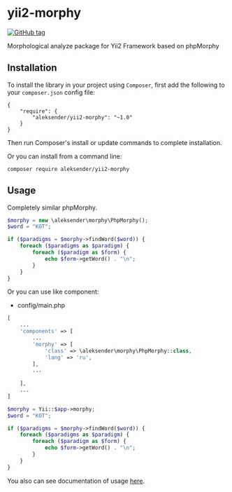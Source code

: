yii2-morphy
============

[![GitHub tag](https://img.shields.io/github/tag/aleksender/yii2-morphy.svg?label=latest)](https://packagist.org/packages/aleksender/yii2-morphy)

Morphological analyze package for Yii2 Framework based on phpMorphy


## Installation

To install the library in your project using `Composer`, first add the following to your `composer.json`
config file:
```
{
    "require": {
        "aleksender/yii2-morphy": "~1.0"
    }
}
```
Then run Composer's install or update commands to complete installation.

Or you can install from a command line:
```
composer require aleksender/yii2-morphy
```

## Usage

Completely similar phpMorphy.

```php
$morphy = new \aleksender\morphy\PhpMorphy();
$word = "КОТ";

if ($paradigms = $morphy->findWord($word)) {
    foreach ($paradigms as $paradigm) {
        foreach ($paradigm as $form) {
            echo $form->getWord() . "\n";
        }
    }
}
```


Or you can use like component:
- config/main.php
```php
[
    ...
    'components' => [
        ...
        'morphy' => [
            'class' => \aleksender\morphy\PhpMorphy::class,
            'lang' => 'ru',
        ],
        ...
        
    ],
    ...
]
```
```php
$morphy = Yii::$app->morphy;
$word = "КОТ";

if ($paradigms = $morphy->findWord($word)) {
    foreach ($paradigms as $paradigm) {
        foreach ($paradigm as $form) {
            echo $form->getWord() . "\n";
        }
    }
}
```

You also can see documentation of usage [here](http://phpmorphy.sourceforge.net/dokuwiki/manual).